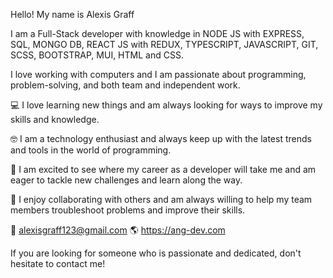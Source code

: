 Hello! My name is Alexis Graff

I am a Full-Stack developer with knowledge in NODE JS with EXPRESS, SQL, MONGO DB, REACT JS with REDUX, TYPESCRIPT, JAVASCRIPT, GIT, SCSS, BOOTSTRAP, MUI, HTML and CSS.

I love working with computers and I am passionate about programming, problem-solving, and both team and independent work.

:computer: I love learning new things and am always looking for ways to improve my skills and knowledge.

:nerd_face: I am a technology enthusiast and always keep up with the latest trends and tools in the world of programming.

:rocket: I am excited to see where my career as a developer will take me and am eager to tackle new challenges and learn along the way.

:handshake: I enjoy collaborating with others and am always willing to help my team members troubleshoot problems and improve their skills.

📩  alexisgraff123@gmail.com
🌎  https://ang-dev.com

If you are looking for someone who is passionate and dedicated, don't hesitate to contact me!

